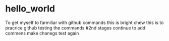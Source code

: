 # hello_world
To get myself to farmiliar with github commands
this is bright chew
this is to pracrice github
testing the commands
#2nd stages
continue to add commens
make chanegs
test again
